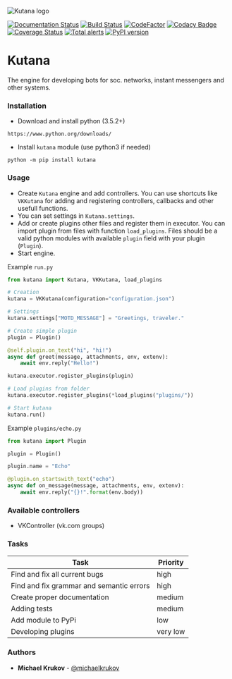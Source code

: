 ![Kutana logo](docs/_static/kutana-logo-512.png)

[![Documentation Status](https://readthedocs.org/projects/kutana/badge/?version=latest)](https://kutana.readthedocs.io/en/latest/?badge=latest)
[![Build Status](https://travis-ci.com/vk-brain/kutana.svg?branch=master)](https://travis-ci.com/vk-brain/kutana)
[![CodeFactor](https://www.codefactor.io/repository/github/vk-brain/kutana/badge)](https://www.codefactor.io/repository/github/vk-brain/kutana)
[![Codacy Badge](https://api.codacy.com/project/badge/Grade/3119bfb791604b9db38e8e7a13e1d415)](https://www.codacy.com/app/michaelkrukov/kutana?utm_source=github.com&amp;utm_medium=referral&amp;utm_content=vk-brain/kutana&amp;utm_campaign=Badge_Grade)
[![Coverage Status](https://coveralls.io/repos/github/vk-brain/kutana/badge.svg?branch=master)](https://coveralls.io/github/vk-brain/kutana?branch=master)
[![Total alerts](https://img.shields.io/lgtm/alerts/g/vk-brain/kutana.svg?logo=lgtm&logoWidth=18)](https://lgtm.com/projects/g/vk-brain/kutana/alerts/)
[![PyPI version](https://badge.fury.io/py/kutana.svg)](https://badge.fury.io/py/kutana)

# Kutana
The engine for developing bots for soc. networks, instant messengers and other systems.

### Installation
- Download and install python (3.5.2+)

```
https://www.python.org/downloads/
```

- Install `kutana` module (use python3 if needed)

```
python -m pip install kutana
```

### Usage
- Create `Kutana` engine and add controllers. You can use shortcuts like `VKKutana` for adding and registering controllers, callbacks and other usefull functions.
- You can set settings in `Kutana.settings`.
- Add or create plugins other files and register them in executor. You can import plugin from files with function `load_plugins`. Files should be a valid python modules with available `plugin` field with your plugin (`Plugin`).
- Start engine.

Example `run.py`
```py
from kutana import Kutana, VKKutana, load_plugins

# Creation
kutana = VKKutana(configuration="configuration.json")

# Settings
kutana.settings["MOTD_MESSAGE"] = "Greetings, traveler."

# Create simple plugin
plugin = Plugin()

@self.plugin.on_text("hi", "hi!")
async def greet(message, attachments, env, extenv):
    await env.reply("Hello!")

kutana.executor.register_plugins(plugin)

# Load plugins from folder
kutana.executor.register_plugins(*load_plugins("plugins/"))

# Start kutana
kutana.run()
```

Example `plugins/echo.py`
```py
from kutana import Plugin

plugin = Plugin()

plugin.name = "Echo"

@plugin.on_startswith_text("echo")
async def on_message(message, attachments, env, extenv):
    await env.reply("{}!".format(env.body))
```

### Available controllers
- VKController (vk.com groups)

### Tasks
Task|Priority
---|---
Find and fix all current bugs | high
Find and fix grammar and semantic errors | high
Create proper documentation | medium
Adding tests | medium
Add module to PyPi | low
Developing plugins | very low

### Authors
- **Michael Krukov** - [@michaelkrukov](https://github.com/michaelkrukov)

